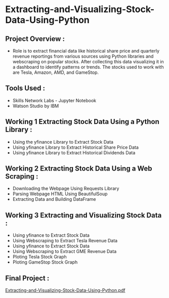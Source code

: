 # Extracting-and-Visualizing-Stock-Data-Using-Python

## Project Overview :
 - Role is to extract financial data like historical share price and quarterly revenue reportings from various sources using Python libraries and webscraping      on   popular stocks. After collecting this data visualizing it in a dashboard to identify patterns or trends. The stocks used to work with are Tesla,          Amazon, AMD,   and GameStop.

## Tools Used :
  - Skills Network Labs - Jupyter Notebook
  - Watson Studio by IBM

## Working 1 Extracting Stock Data Using a Python Library :
  - Using the yfinance Library to Extract Stock Data
  - Using yfinance Library to Extract Historical Share Price Data
  - Using yfinance Library to Extract Historical Dividends Data
	

## Working 2 Extracting Stock Data Using a Web Scraping :
  - Downloading the Webpage Using Requests Library
  - Parsing Webpage HTML Using BeautifulSoup
  - Extracting Data and Building DataFrame
	

## Working 3 Extracting and Visualizing Stock Data :
  - Using yfinance to Extract Stock Data
  - Using Webscraping to Extract Tesla Revenue Data
  - Using yfinance to Extract Stock Data
  - Using Webscraping to Extract GME Revenue Data
  - Ploting Tesla Stock Graph
  - Ploting GameStop Stock Graph

## Final Project :
  [Extracting-and-Visualizing-Stock-Data-Using-Python.pdf](https://github.com/nikhil-jnn/Extracting-and-Visualizing-Stock-Data-Using-Python/files/6598270/Extracting-and-Visualizing-Stock-Data-Using-Python.pdf)



